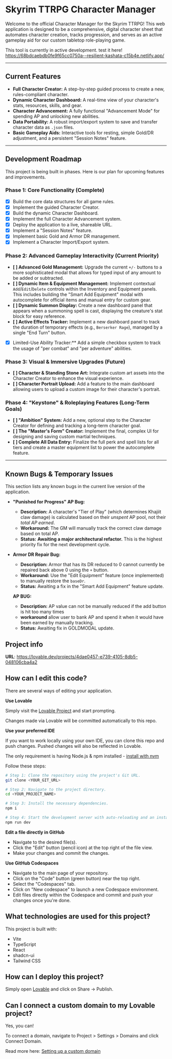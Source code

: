 # Skyrim TTRPG Character Manager

Welcome to the official Character Manager for the Skyrim TTRPG! This web application is designed to be a comprehensive, digital character sheet that automates character creation, tracks progression, and serves as an active gameplay aid for our custom tabletop role-playing game.

This tool is currently in active development. test it here! https://68bdcaebdb0fe9f65cc0750a--resilient-kashata-c15b4e.netlify.app/


---

## Current Features

*   **Full Character Creator:** A step-by-step guided process to create a new, rules-compliant character.
*   **Dynamic Character Dashboard:** A real-time view of your character's stats, resources, skills, and gear.
*   **Character Advancement:** A fully functional "Advancement Mode" for spending AP and unlocking new abilities.
*   **Data Portability:** A robust import/export system to save and transfer character data as `.json` files.
*   **Basic Gameplay Aids:** Interactive tools for resting, simple Gold/DR adjustment, and a persistent "Session Notes" feature.

---

## Development Roadmap

This project is being built in phases. Here is our plan for upcoming features and improvements.

### **Phase 1: Core Functionality (Complete)**
*   [x] Build the core data structures for all game rules.
*   [x] Implement the guided Character Creator.
*   [x] Build the dynamic Character Dashboard.
*   [x] Implement the full Character Advancement system.
*   [x] Deploy the application to a live, shareable URL.
*   [x] Implement a "Session Notes" feature.
*   [x] Implement basic Gold and Armor DR management.
*   [x] Implement a Character Import/Export system.

### **Phase 2: Advanced Gameplay Interactivity (Current Priority)**
*   **[ ] Advanced Gold Management:** Upgrade the current `+/-` buttons to a more sophisticated modal that allows for typed input of any amount to be added or subtracted.
*   **[ ] Dynamic Item & Equipment Management:** Implement contextual `Add`/`Edit`/`Delete` controls within the Inventory and Equipment panels. This includes building the "Smart Add Equipment" modal with autocomplete for official items and manual entry for custom gear.
*   **[ ] Dynamic Summon Display:** Create a new dashboard panel that appears when a summoning spell is cast, displaying the creature's stat block for easy reference.
*   **[ ] Active Effects Tracker:** Implement a new dashboard panel to track the duration of temporary effects (e.g., `Berserker Rage`), managed by a single "End Turn" button.
*   [x] Limited-Use Ability Tracker:** Add a simple checkbox system to track the usage of "per combat" and "per adventure" abilities.

### **Phase 3: Visual & Immersive Upgrades (Future)**
*   **[ ] Character & Standing Stone Art:** Integrate custom art assets into the Character Creator to enhance the visual experience.
*   **[ ] Character Portrait Upload:** Add a feature to the main dashboard allowing users to upload a custom image for their character's portrait.

### **Phase 4: "Keystone" & Roleplaying Features (Long-Term Goals)**
*   **[ ] "Ambition" System:** Add a new, optional step to the Character Creator for defining and tracking a long-term character goal.
*   **[ ] The "Master's Form" Creator:** Implement the final, complex UI for designing and saving custom martial techniques.
*   **[ ] Complete All Data Entry:** Finalize the full perk and spell lists for all tiers and create a master equipment list to power the autocomplete feature.

---

## Known Bugs & Temporary Issues

This section lists any known bugs in the current live version of the application.

*   **"Punished for Progress" AP Bug:**
    *   **Description:** A character's "Tier of Play" (which determines Khajiit claw damage) is calculated based on their *unspent* AP pool, not their *total AP earned*.
    *   **Workaround:** The GM will manually track the correct claw damage based on total AP.
    *   **Status:** **Awaiting a major architectural refactor.** This is the highest priority fix for the next development cycle.

*   **Armor DR Repair Bug:**
    *   **Description:** Armor that has its DR reduced to 0 cannot currently be repaired back above 0 using the `+` button.
    *   **Workaround:** Use the "Edit Equipment" feature (once implemented) to manually restore the `baseDr`.
    *   **Status:** Awaiting a fix in the "Smart Add Equipment" feature update.
 
    **AP BUG:**
    *   **Description:** AP value can not be manually reduced if the add button is hit too many times
    *   **workaround** allow user to bank AP and spend it when it would have been earned by manually tracking.
    *   **Status:** Awaiting fix in GOLDMODAL update.






























## Project info

**URL**: https://lovable.dev/projects/4dae0457-e739-4105-8db5-048106cba4a2

## How can I edit this code?

There are several ways of editing your application.

**Use Lovable**

Simply visit the [Lovable Project](https://lovable.dev/projects/4dae0457-e739-4105-8db5-048106cba4a2) and start prompting.

Changes made via Lovable will be committed automatically to this repo.

**Use your preferred IDE**

If you want to work locally using your own IDE, you can clone this repo and push changes. Pushed changes will also be reflected in Lovable.

The only requirement is having Node.js & npm installed - [install with nvm](https://github.com/nvm-sh/nvm#installing-and-updating)

Follow these steps:

```sh
# Step 1: Clone the repository using the project's Git URL.
git clone <YOUR_GIT_URL>

# Step 2: Navigate to the project directory.
cd <YOUR_PROJECT_NAME>

# Step 3: Install the necessary dependencies.
npm i

# Step 4: Start the development server with auto-reloading and an instant preview.
npm run dev
```

**Edit a file directly in GitHub**

- Navigate to the desired file(s).
- Click the "Edit" button (pencil icon) at the top right of the file view.
- Make your changes and commit the changes.

**Use GitHub Codespaces**

- Navigate to the main page of your repository.
- Click on the "Code" button (green button) near the top right.
- Select the "Codespaces" tab.
- Click on "New codespace" to launch a new Codespace environment.
- Edit files directly within the Codespace and commit and push your changes once you're done.

## What technologies are used for this project?

This project is built with:

- Vite
- TypeScript
- React
- shadcn-ui
- Tailwind CSS

## How can I deploy this project?

Simply open [Lovable](https://lovable.dev/projects/4dae0457-e739-4105-8db5-048106cba4a2) and click on Share -> Publish.

## Can I connect a custom domain to my Lovable project?

Yes, you can!

To connect a domain, navigate to Project > Settings > Domains and click Connect Domain.

Read more here: [Setting up a custom domain](https://docs.lovable.dev/tips-tricks/custom-domain#step-by-step-guide)
